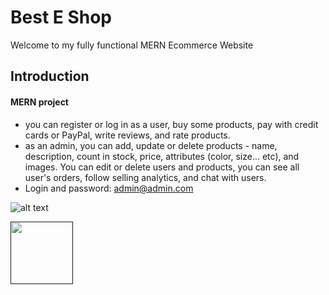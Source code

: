# Best E Shop

Welcome to my fully functional MERN Ecommerce Website

## Introduction

#### MERN project

- you can register or log in as a user, buy some products, pay with credit cards or PayPal, write reviews, and rate products.
- as an admin, you can add, update or delete products - name, description, count in stock, price, attributes (color, size... etc), and images. You can edit or delete users and products, you can see all user's orders, follow selling analytics, and chat with users. 
- Login and password: admin@admin.com

![alt text](https://firebasestorage.googleapis.com/v0/b/dea-all.appspot.com/o/eshop.png?alt=media&token=f6e548ac-818d-4b27-b518-a462c9dd6b5e)

[<img src="https://firebasestorage.googleapis.com/v0/b/dea-all.appspot.com/o/new-dflogo.png?alt=media&token=276ef814-f0c1-4d0d-8235-99a0dbcf0a0b" width="100" height="100">]()
